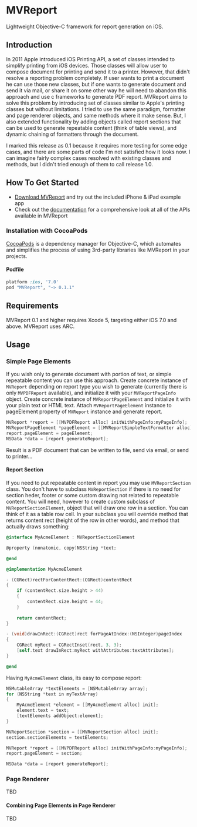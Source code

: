 MVReport
========

Lightweight Objective-C framework for report generation on iOS.

## Introduction

In 2011 Apple introduced iOS Printing API, a set of classes intended to simplify printing from iOS devices. Those classes will allow user to compose document for printing and send it to a printer.
However, that didn't resolve a reporting problem completely. If user wants to print a document he can use those new classes, but if one wants to generate document and send it via mail, or share it on some other way
he will need to abandon this approach and use c frameworks to generate PDF report. MVReport aims to solve this problem by introducing set of classes similar to Apple's printing classes but without limitations.
I tried to use the same paradigm, formatter and page renderer objects, and same methods where it make sense. But, I also extended functionality by adding objects called report sections that can be used to generate
repeatable content (think of table views), and dynamic chaining of formatters through the document.

I marked this release as 0.1 because it requires more testing for some edge cases, and there are some parts of code I'm not satisfied how it looks now. I can imagine fairly complex cases resolved with existing classes and methods, but I didn't tried
enough of them to call release 1.0.

## How To Get Started

- [Download MVReport](https://github.com/Moroverse/MVReport/archive/master.zip) and try out the included iPhone & iPad example app
- Check out the [documentation](http://cocoadocs.org/docsets/MVReport/0.1.0/) for a comprehensive look at all of the APIs available in MVReport

### Installation with CocoaPods

[CocoaPods](http://cocoapods.org) is a dependency manager for Objective-C, which automates and simplifies the process of using 3rd-party libraries like MVReport in your projects.

#### Podfile

```ruby
platform :ios, '7.0'
pod "MVReport", "~> 0.1.1"
```

## Requirements

MVReport 0.1 and higher requires Xcode 5, targeting either iOS 7.0 and above. MVReport uses ARC.

## Usage

### Simple Page Elements
If you wish only to generate document with portion of text, or simple repeatable content you can use this approach. 
Create concrete instance of `MVReport` depending on report type you wish to generate (currently there is only `MVPDFReport` available), and initialize it with your `MVReportPageInfo` object. Create concrete instance of `MVReportPageElement` and initialize it with your plain text or HTML text. Attach `MVReportPageElement` instance to pageElement property of `MVReport` instance and generate report.
```objective-c
MVReport *report = [[MVPDFReport alloc] initWithPageInfo:myPageInfo];
MVReportPageElement *pageElement = [[MVReportSimpleTextFormatter alloc] initWithText:mySimpleText];
report.pageElement = pageElement;
NSData *data = [report generateReport];
```
Result is a PDF document that can be written to file, send via email, or send to printer...

#### Report Section
If you need to put repeatable content in report you may use `MVReportSection` class. You don't have to subclass `MVReportSection` if there is no need for section heder, footer or some custom drawing not related to repeatable content.
You will need, however to create custom subclass of `MVReportSectionElement`, object that will draw one row in a section. You can think of it as a table row cell. In your subclass you will override method that returns content rect (height of the row in other words), and method that actually draws something:
```objective-c
@interface MyAcmeElement : MVReportSectionElement

@property (nonatomic, copy)NSString *text;

@end

@implementation MyAcmeElement

- (CGRect)rectForContentRect:(CGRect)contentRect
{
    if (contentRect.size.height > 44)
    {
        contentRect.size.height = 44;
    }
    
    return contentRect;
}

- (void)drawInRect:(CGRect)rect forPageAtIndex:(NSInteger)pageIndex
{
    CGRect myRect = CGRectInset(rect, 3, 3);
    [self.text drawInRect:myRect withAttributes:textAttributes];
}

@end
```
Having `MyAcmeElement` class, its easy to compose report:
```objective-c
NSMutableArray *textElements = [NSMutableArray array];
for (NSString *text in myTextArray)
{
	MyAcmeElement *element = [[MyAcmeElement alloc] init];
    element.text = text;
    [textElements addObject:element];
}

MVReportSection *section = [[MVReportSection alloc] init];
section.sectionElements = textElements;

MVReport *report = [[MVPDFReport alloc] initWithPageInfo:myPageInfo];
report.pageElement = section;

NSData *data = [report generateReport];
```
### Page Renderer

TBD

#### Combining Page Elements in Page Renderer

TBD
